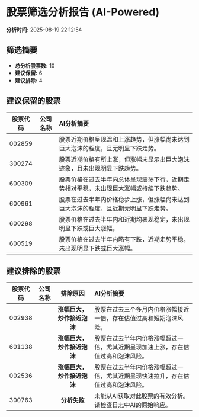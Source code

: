 # 股票筛选分析报告 (AI-Powered)

**分析时间:** 2025-08-19 22:12:54

## 筛选摘要

- **总分析股票数:** 10
- **建议保留:** 6
- **建议排除:** 4

## 建议保留的股票

| 股票代码 | 公司名称 | AI分析摘要 |
|:---:|:---:|:---|
| 002859 |  | 股票近期价格呈现温和上涨趋势，但涨幅尚未达到巨大泡沫的程度，且无明显下跌走势。 |
| 300274 |  | 股票近期价格有所上涨，但涨幅未显示出巨大泡沫迹象，且未出现明显下跌趋势。 |
| 600309 |  | 股票价格在过去半年内总体呈现震荡下行，近期走势相对平稳，未出现巨大涨幅或持续下跌趋势。 |
| 600961 |  | 股票在过去半年内价格稳步上涨，但涨幅尚未达到巨大泡沫的程度，且近期无明显下跌走势。 |
| 600298 |  | 股票价格在过去半年内和近期均表现稳定，未出现明显下跌或巨大涨幅。 |
| 600519 |  | 股票价格在过去半年内略有下跌，近期走势平稳，未出现明显下跌或巨大涨幅。 |

## 建议排除的股票

| 股票代码 | 公司名称 | 排除原因 | AI分析摘要 |
|:---:|:---:|:---:|:---|
| 002938 |  | **涨幅巨大，炒作接近泡沫** | 股票在过去三个多月内价格涨幅接近一倍，存在估值过高和短期泡沫风险。 |
| 601138 |  | **涨幅巨大，炒作接近泡沫** | 股票在过去半年内价格涨幅超过一倍，尤其近期呈现加速上涨，存在估值过高和泡沫风险。 |
| 002536 |  | **涨幅巨大，炒作接近泡沫** | 股票在过去半年内价格涨幅超过一倍，尤其近期呈现快速拉升，存在估值过高和泡沫风险。 |
| 300763 |  | **分析失败** | 未能从AI获取对此股票的有效分析。请检查日志中AI的原始响应。 |
